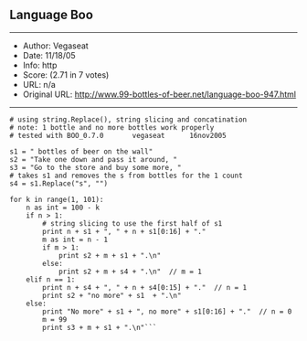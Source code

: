 
## Language Boo ##
---
- Author: Vegaseat
- Date: 11/18/05
- Info: http
- Score:  (2.71 in 7 votes)
- URL: n/a
- Original URL: http://www.99-bottles-of-beer.net/language-boo-947.html
---

```# prints the lyrics of the entire song "99 bottles of beer on the wall"
# using string.Replace(), string slicing and concatination
# note: 1 bottle and no more bottles work properly
# tested with BOO_0.7.0       vegaseat      16nov2005

s1 = " bottles of beer on the wall"
s2 = "Take one down and pass it around, "
s3 = "Go to the store and buy some more, "
# takes s1 and removes the s from bottles for the 1 count
s4 = s1.Replace("s", "")

for k in range(1, 101):
    n as int = 100 - k
    if n > 1:
        # string slicing to use the first half of s1
        print n + s1 + ", " + n + s1[0:16] + "."
        m as int = n - 1
        if m > 1:
            print s2 + m + s1 + ".\n"
        else:
            print s2 + m + s4 + ".\n"  // m = 1
    elif n == 1:
        print n + s4 + ", " + n + s4[0:15] + "."  // n = 1
        print s2 + "no more" + s1  + ".\n" 
    else:
        print "No more" + s1 + ", no more" + s1[0:16] + "."  // n = 0
        m = 99
        print s3 + m + s1 + ".\n"```